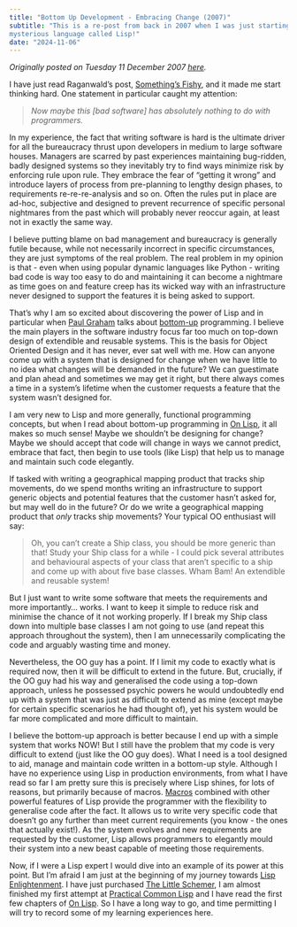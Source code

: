 ```yaml
---
title: "Bottom Up Development - Embracing Change (2007)"
subtitle: "This is a re-post from back in 2007 when I was just starting to get interested a
mysterious language called Lisp!"
date: "2024-11-06"
---
```


<i>Originally posted on Tuesday 11 December 2007 [here](http://goldfish-geek.blogspot.com/2007/12/bottom-up-development-embracing-change.html).</i>

I have just read Raganwald’s post, [Something’s Fishy](http://weblog.raganwald.com/2007/12/somethings-fishy.html), and it made me start thinking hard. One statement in particular caught my attention:

> _Now maybe this [bad software] has absolutely nothing to do with programmers._

In my experience, the fact that writing software is hard is the ultimate driver
for all the bureaucracy thrust upon developers in medium to large software
houses. Managers are scarred by past experiences maintaining bug-ridden, badly
designed systems so they inevitably try to find ways minimize risk by enforcing
rule upon rule. They embrace the fear of “getting it wrong” and introduce layers
of process from pre-planning to lengthy design phases, to requirements
re-re-re-analysis and so on. Often the rules put in place are ad-hoc, subjective
and designed to prevent recurrence of specific personal nightmares from the past
which will probably never reoccur again, at least not in exactly the same way.

I believe putting blame on bad management and bureaucracy is generally futile because, while not necessarily incorrect in specific circumstances, they are just symptoms of the real problem. The real problem in my opinion is that - even when using popular dynamic languages like Python - writing bad code is way too easy to do and maintaining it can become a nightmare as time goes on and feature creep has its wicked way with an infrastructure never designed to support the features it is being asked to support.

That’s why I am so excited about discovering the power of Lisp and in particular when [Paul Graham](http://www.paulgraham.com/) talks about [bottom-up](http://www.paulgraham.com/progbot.html) programming. I believe the main players in the software industry focus far too much on top-down design of extendible and reusable systems. This is the basis for Object Oriented Design and it has never, ever sat well with me. How can anyone come up with a system that is designed for change when we have little to no idea what changes will be demanded in the future? We can guestimate and plan ahead and sometimes we may get it right, but there always comes a time in a system’s lifetime when the customer requests a feature that the system wasn’t designed for.

I am very new to Lisp and more generally, functional programming concepts, but when I read about bottom-up programming in [On Lisp](http://www.paulgraham.com/onlisp.html), it all makes so much sense! Maybe we shouldn’t be designing for change? Maybe we should accept that code will change in ways we cannot predict, embrace that fact, then begin to use tools (like Lisp) that help us to manage and maintain such code elegantly.

If tasked with writing a geographical mapping product that tracks ship movements, do we spend months writing an infrastructure to support generic objects and potential features that the customer hasn’t asked for, but may well do in the future? Or do we write a geographical mapping product that _only_ tracks ship movements? Your typical OO enthusiast will say:

> Oh, you can’t create a Ship class, you should be more generic than that! Study your Ship class for a while - I could pick several attributes and behavioural aspects of your class that aren’t specific to a ship and come up with about five base classes. Wham Bam! An extendible and reusable system!

But I just want to write some software that meets the requirements and more importantly… works. I want to keep it simple to reduce risk and minimise the chance of it not working properly. If I break my Ship class down into multiple base classes I am not going to use (and repeat this approach throughout the system), then I am unnecessarily complicating the code and arguably wasting time and money.

Nevertheless, the OO guy has a point. If I limit my code to exactly what is required now, then it will be difficult to extend in the future. But, crucially, if the OO guy had his way and generalised the code using a top-down approach, unless he possessed psychic powers he would undoubtedly end up with a system that was just as difficult to extend as mine (except maybe for certain specific scenarios he had thought of), yet his system would be far more complicated and more difficult to maintain.

I believe the bottom-up approach is better because I end up with a simple system that works NOW! But I still have the problem that my code is very difficult to extend (just like the OO guy does). What I need is a tool designed to aid, manage and maintain code written in a bottom-up style. Although I have no experience using Lisp in production environments, from what I have read so far I am pretty sure this is precisely where Lisp shines, for lots of reasons, but primarily because of macros. [Macros](http://en.wikipedia.org/wiki/Macro_%28computer_science%29#Lisp_macros) combined with other powerful features of Lisp provide the programmer with the flexibility to generalise code after the fact. It allows us to write very specific code that doesn’t go any further than meet current requirements (you know - the ones that actually exist!). As the system evolves and new requirements are requested by the customer, Lisp allows programmers to elegantly mould their system into a new beast capable of meeting those requirements.

Now, if I were a Lisp expert I would dive into an example of its power at this point. But I’m afraid I am just at the beginning of my journey towards [Lisp Enlightenment](http://www.defmacro.org/ramblings/lisp.html). I have just purchased [The Little Schemer](http://www.ccs.neu.edu/home/matthias/BTLS/), I am almost finished my first attempt at [Practical Common Lisp](http://www.gigamonkeys.com/book/) and I have read the first few chapters of [On Lisp](http://www.paulgraham.com/onlisp.html). So I have a long way to go, and time permitting I will try to record some of my learning experiences here.
